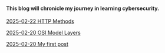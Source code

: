 #### This blog will chronicle my journey in learning cybersecurity.

[2025-02-22 HTTP Methods](https://github.com/meilingxia/my-blog/blob/main/_posts/2025-02-22-HTTP-methods.md)

[2025-02-20 OSI Model Layers](https://github.com/meilingxia/my-blog/blob/main/_posts/2025-02-20-OSI-Model-Layers.md)

[2025-02-20 My first post](https://github.com/meilingxia/my-blog/blob/main/_posts/2025-02-20-my-first-post.md)
